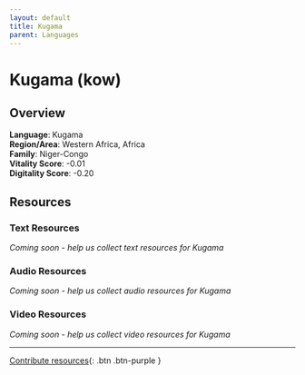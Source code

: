 ```yaml
---
layout: default
title: Kugama
parent: Languages
---
```


# Kugama (kow)

## Overview

**Language**: Kugama  
**Region/Area**: Western Africa, Africa  
**Family**: Niger-Congo  
**Vitality Score**: -0.01  
**Digitality Score**: -0.20  

## Resources

### Text Resources
*Coming soon - help us collect text resources for Kugama*

### Audio Resources
*Coming soon - help us collect audio resources for Kugama*

### Video Resources
*Coming soon - help us collect video resources for Kugama*

---

[Contribute resources](https://fairtrain.github.io/){: .btn .btn-purple }
